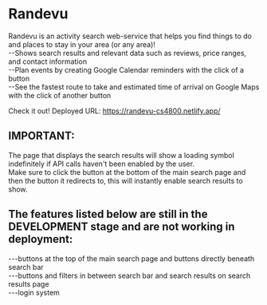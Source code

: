 # Randevu
 Randevu is an activity search web-service that helps you find things to do and places to stay in your area (or any area)!  
  --Shows search results and relevant data such as reviews, price ranges, and contact information  
  --Plan events by creating Google Calendar reminders with the click of a button  
  --See the fastest route to take and estimated time of arrival on Google Maps with the click of another button  
  
  Check it out! Deployed URL: https://randevu-cs4800.netlify.app/
  
 IMPORTANT:
 ----------------------------------------------------------------------------------
 The page that displays the search results will show a loading symbol indefinitely if API calls haven't been enabled by the user.  
 Make sure to click the button at the bottom of the main search page and then the button it redirects to, this will instantly enable search results to show.  
            
 The features listed below are still in the DEVELOPMENT stage and are not working in deployment:
 ----------------------------------------------------------------------------------
  ---buttons at the top of the main search page and buttons directly beneath search bar  
  ---buttons and filters in between search bar and search results on search results page  
  ---login system
